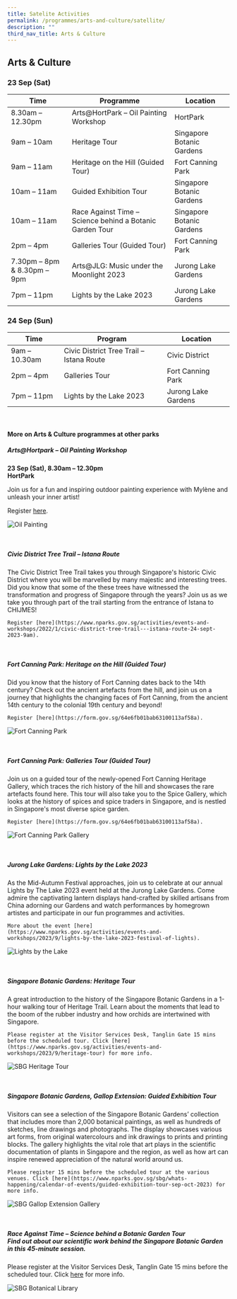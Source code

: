 ```yaml
---
title: Satelite Activities
permalink: /programmes/arts-and-culture/satellite/
description: ""
third_nav_title: Arts & Culture
---
```

## Arts &amp; Culture

### 23 Sep (Sat) <br>


| Time | Programme | Location |
| -------- | -------- | -------- |
| 8.30am – 12.30pm | Arts@HortPark – Oil Painting Workshop | HortPark |
| 9am – 10am | Heritage Tour | Singapore Botanic Gardens    |
| 9am – 11am | Heritage on the Hill (Guided Tour) | Fort Canning Park |
|10am – 11am | Guided Exhibition Tour | Singapore Botanic Gardens    |
| 10am – 11am | Race Against Time – Science behind a Botanic Garden Tour | Singapore Botanic Gardens |
| 2pm – 4pm | Galleries Tour (Guided Tour) | Fort Canning Park |
| 7.30pm – 8pm &amp; 8.30pm – 9pm | Arts@JLG: Music under the Moonlight 2023 |Jurong Lake Gardens |
| 7pm – 11pm | Lights by the Lake 2023 | Jurong Lake Gardens |







### 24 Sep (Sun) <br>



| Time | Program | Location |
| -------- | -------- | -------- |
| 9am – 10.30am | Civic District Tree Trail – Istana Route | Civic District |
| 2pm – 4pm  | Galleries Tour  |  Fort Canning Park |
| 7pm – 11pm | Lights by the Lake 2023 | Jurong Lake Gardens |






<br>

#### More on Arts &amp; Culture programmes at other parks


##### **Arts@Hortpark – Oil Painting Workshop**
**23 Sep (Sat), 8.30am – 12.30pm
<br> HortPark**

Join us for a fun and inspiring outdoor painting experience with Mylène and unleash your inner artist! 

Register [here](https://www.nparks.gov.sg/activities/events-and-workshops/2023/9/arts@hortpark---oil-painting-workshop---23-sep-2023).

![Oil Painting](/images/oil%20painting.png)

<br>

##### **Civic District Tree Trail – Istana Route** <br> 

The Civic District Tree Trail takes you through Singapore's historic Civic District where you will be marvelled by many majestic and interesting trees. Did you know that some of the these trees have witnessed the transformation and progress of Singapore through the years? Join us as we take you through part of the trail starting from the entrance of Istana to CHIJMES! <br> 

	Register [here](https://www.nparks.gov.sg/activities/events-and-workshops/2022/1/civic-district-tree-trail---istana-route-24-sept-2023-9am).



<br>

##### **Fort Canning Park: Heritage on the Hill (Guided Tour)** <br>
Did you know that the history of Fort Canning dates back to the 14th century? Check out the ancient artefacts from the hill, and join us on a journey that highlights the changing faces of Fort Canning, from the ancient 14th century to the colonial 19th century and beyond! 

	Register [here](https://form.gov.sg/64e6fb01bab63100113af58a).
![Fort Canning Park](/images/heritage%20on%20the%20hill%20trail.jpeg)



<br>

##### **Fort Canning Park: Galleries Tour (Guided Tour)** <br>
Join us on a guided tour of the newly-opened Fort Canning Heritage Gallery, which traces the rich history of the hill and showcases the rare artefacts found here. This tour will also take you to the Spice Gallery, which looks at the history of spices and spice traders in Singapore, and is nestled in Singapore's most diverse spice garden. 

	Register [here](https://form.gov.sg/64e6fb01bab63100113af58a).	
![Fort Canning Park Gallery](/images/fcp%20galleries%20tour.jpeg)

<br> 

##### **Jurong Lake Gardens: Lights by the Lake 2023** <br>
As the Mid-Autumn Festival approaches, join us to celebrate at our annual Lights by The Lake 2023 event held at the Jurong Lake Gardens. Come admire the captivating lantern displays hand-crafted by skilled artisans from China adorning our Gardens and watch performances by homegrown artistes and participate in our fun programmes and activities. 

	More about the event [here](https://www.nparks.gov.sg/activities/events-and-workshops/2023/9/lights-by-the-lake-2023-festival-of-lights).
![Lights by the Lake](/images/lights%20by%20the%20lake.jfif)

<br>

##### **Singapore Botanic Gardens: Heritage Tour** <br>
A great introduction to the history of the Singapore Botanic Gardens in a 1-hour walking tour of Heritage Trail. Learn about the moments that lead to the boom of the rubber industry and how orchids are intertwined with Singapore.  

	Please register at the Visitor Services Desk, Tanglin Gate 15 mins before the scheduled tour. Click [here](https://www.nparks.gov.sg/activities/events-and-workshops/2023/9/heritage-tour) for more info.

![SBG Heritage Tour](/images/sbg%20heritage%20tour.PNG)

<br>

##### **Singapore Botanic Gardens, Gallop Extension: Guided Exhibition Tour** <br> 

Visitors can see a selection of the Singapore Botanic Gardens’ collection that includes more than 2,000 botanical paintings, as well as hundreds of sketches, line drawings and photographs. The display showcases various art forms, from original watercolours and ink drawings to prints and printing blocks. The gallery highlights the vital role that art plays in the scientific documentation of plants in Singapore and the region, as well as how art can inspire renewed appreciation of the natural world around us.

	Please register 15 mins before the scheduled tour at the various venues. Click [here](https://www.nparks.gov.sg/sbg/whats-happening/calendar-of-events/guided-exhibition-tour-sep-oct-2023) for more info.
 
 ![SBG Gallop Extension Gallery](/images/gallop%20extension%20gallery.PNG)

<br>

##### **Race Against Time – Science behind a Botanic Garden Tour** <br> Find out about our scientific work behind the Singapore Botanic Garden in this 45-minute session. <br> 

Please register at the Visitor Services Desk, Tanglin Gate 15 mins before the scheduled tour. Click
[here](nparks_sbg_visitor_services@nparks.gov.sg) for more info.

![SBG Botanical Library](/images/race%20against%20time%2002.jpeg)